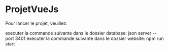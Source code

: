 # ProjetVueJs

Pour lancer le projet, veuillez:

executer la commande suivante dans le dossier database: json server --port 3401
executer la commande suivante dans le dossier website: npm run start
